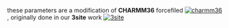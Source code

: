 
these parameters are a modification of **CHARMM36** forcefiled 
[![charmm36](https://img.shields.io/badge/charmm36-darkgreen?style=for-the-badge)](https://onlinelibrary.wiley.com/doi/full/10.1002/jcc.23354),
originally done in our **3site** work 
[![3site](https://img.shields.io/badge/charmm36-blue?style=for-the-badge)](https://pubs.acs.org/doi/full/10.1021/jacs.3c06144)

